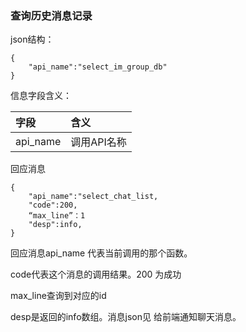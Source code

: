 ### 查询历史消息记录

json结构：

```
{
    "api_name":"select_im_group_db"
}
```

信息字段含义：

| 字段 | 含义 |
| :--- | :--- |
| api\_name | 调用API名称 |

回应消息

```
{
    "api_name":"select_chat_list,
    "code":200,
    “max_line”：1
    "desp":info,
}
```

回应消息api\_name 代表当前调用的那个函数。

code代表这个消息的调用结果。200 为成功

max\_line查询到对应的id

desp是返回的info数组。消息json见 给前端通知聊天消息。

